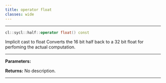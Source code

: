 ```yaml
---
title: operator float
classes: wide
---
```



---

```cpp
cl::sycl::half::operator float() const
```


Implicit cast to float Converts the 16 bit half back to a 32 bit float for perfoming the actual computation. 


---
**Parameters:**

**Returns:** No description.

---
